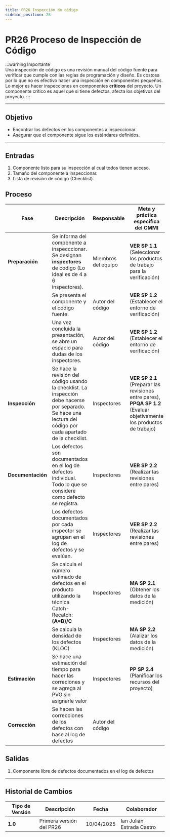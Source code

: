 ```yaml
---
title: PR26 Inspección de código
sidebar_position: 26
---
```


# PR26 Proceso de Inspección de Código

:::warning Importante  
Una inspección de código es una revisión manual del código fuente para verificar que cumple con las reglas de programación y diseño. Es costosa por lo que no es efectivo hacer una inspección en componentes pequeños. Lo mejor es hacer inspecciones en componentes **críticos** del proyecto. Un componente crítico es aquel que si tiene defectos, afecta los objetivos del proyecto.
:::

---

## Objetivo

- Encontrar los defectos en los componentes a inspeccionar.
- Asegurar que el componente sigue los estándares definidos.

---

## Entradas
1. Componente listo para su inspección al cual todos tienen acceso.
2. Tamaño del componente a inspeccionar.
3. Lista de revisión de código (Checklist).

## Proceso

| Fase              | Descripción    | Responsable             | Meta y práctica específica del CMMI    |
| ----------------- | -------------- | ----------------------- | -------------------------------------- |
| **Preparación**   | Se informa del componente a inspecccionar. Se designan **inspectores** de código (Lo ideal es de 4 a 6 inspectores). | Miembros del equipo | **VER SP 1.1** (Seleccionar los productos de trabajo para la verificación) |
|                   | Se presenta el componente y el código fuente. | Autor del código | **VER SP 1.2** (Establecer el entorno de verificación) |
|                   | Una vez concluida la presentación, se abre un espacio para dudas de los inspectores. | Autor del código | **VER SP 1.2** (Establecer el entorno de verificación) |
| **Inspección**    | Se hace la revisión del código usando la checklist. La inspección debe hacerse por separado. Se hace una lectura del código por cada apartado de la checklist. | Inspectores | **VER SP 2.1** (Preparar las revisiones entre pares), **PPQA SP 1.2** (Evaluar objetivamente los productos de trabajo) |
| **Documentación** | Los defectos son documentados en el log de defectos individual. Todo lo que se considere como defecto se registra. | Inspectores | **VER SP 2.2** (Realizar las revisiones entre pares) |
|                   | Los defectos documentados por cada inspector se agrupan en el log de defectos y se evalúan. | Inspectores | **VER SP 2.2** (Realizar las revisiones entre pares) |
|                   | Se calcula el número estimado de defectos en el producto utilizando la técnica Catch-Recatch: **(A*B)/C** | Inspectores | **MA SP 2.1** (Obtener los datos de la medición) |
|                   | Se calcula la densidad de los defectos (KLOC) | Inspectores |  **MA SP 2.2** (Alalizar los datos de la medición) |
| **Estimación**    | Se hace una estimación del tiempo para hacer las correciones y se agrega al PVG sin asignarle valor | Inspectores | **PP SP 2.4** (Planificar los recursos del proyecto) |
| **Corrección**    | Se hacen las correcciones de los defectos con base al log de defectos | Autor del código | |

## Salidas

1. Componente libre de defectos documentados en el log de defectos

---

## Historial de Cambios

| **Tipo de Versión** | **Descripción**                               | **Fecha**  | **Colaborador**           |
| ------------------- | --------------------------------------------- | ---------- | ------------------------- |
| **1.0**             | Primera versión del PR26                      | 10/04/2025 | Ian Julián Estrada Castro |
